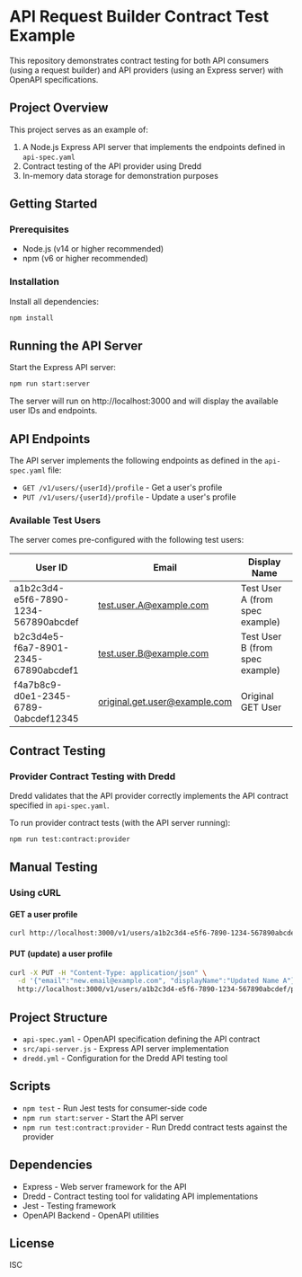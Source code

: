 # API Request Builder Contract Test Example

This repository demonstrates contract testing for both API consumers (using a request builder) and API providers (using an Express server) with OpenAPI specifications.

## Project Overview

This project serves as an example of:
1. A Node.js Express API server that implements the endpoints defined in `api-spec.yaml`
2. Contract testing of the API provider using Dredd
3. In-memory data storage for demonstration purposes

## Getting Started

### Prerequisites

- Node.js (v14 or higher recommended)
- npm (v6 or higher recommended)

### Installation

Install all dependencies:

```bash
npm install
```

## Running the API Server

Start the Express API server:

```bash
npm run start:server
```

The server will run on http://localhost:3000 and will display the available user IDs and endpoints.

## API Endpoints

The API server implements the following endpoints as defined in the `api-spec.yaml` file:

- `GET /v1/users/{userId}/profile` - Get a user's profile
- `PUT /v1/users/{userId}/profile` - Update a user's profile

### Available Test Users

The server comes pre-configured with the following test users:

| User ID | Email | Display Name |
|---------|-------|--------------|
| a1b2c3d4-e5f6-7890-1234-567890abcdef | test.user.A@example.com | Test User A (from spec example) |
| b2c3d4e5-f6a7-8901-2345-67890abcdef1 | test.user.B@example.com | Test User B (from spec example) |
| f4a7b8c9-d0e1-2345-6789-0abcdef12345 | original.get.user@example.com | Original GET User |

## Contract Testing

### Provider Contract Testing with Dredd

Dredd validates that the API provider correctly implements the API contract specified in `api-spec.yaml`.

To run provider contract tests (with the API server running):

```bash
npm run test:contract:provider
```

## Manual Testing

### Using cURL

#### GET a user profile

```bash
curl http://localhost:3000/v1/users/a1b2c3d4-e5f6-7890-1234-567890abcdef/profile
```

#### PUT (update) a user profile

```bash
curl -X PUT -H "Content-Type: application/json" \
  -d '{"email":"new.email@example.com", "displayName":"Updated Name A"}' \
  http://localhost:3000/v1/users/a1b2c3d4-e5f6-7890-1234-567890abcdef/profile
```

## Project Structure

- `api-spec.yaml` - OpenAPI specification defining the API contract
- `src/api-server.js` - Express API server implementation
- `dredd.yml` - Configuration for the Dredd API testing tool

## Scripts

- `npm test` - Run Jest tests for consumer-side code
- `npm run start:server` - Start the API server
- `npm run test:contract:provider` - Run Dredd contract tests against the provider

## Dependencies

- Express - Web server framework for the API
- Dredd - Contract testing tool for validating API implementations
- Jest - Testing framework
- OpenAPI Backend - OpenAPI utilities

## License

ISC
